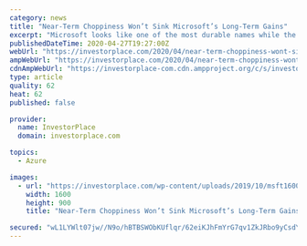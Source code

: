 ```yaml
---
category: news
title: "Near-Term Choppiness Won’t Sink Microsoft’s Long-Term Gains"
excerpt: "Microsoft looks like one of the most durable names while the coronavirus is affecting markets and looks like a winner on the other side."
publishedDateTime: 2020-04-27T19:27:00Z
webUrl: "https://investorplace.com/2020/04/near-term-choppiness-wont-sink-msft-stock-long-term-gains/"
ampWebUrl: "https://investorplace.com/2020/04/near-term-choppiness-wont-sink-msft-stock-long-term-gains/amp/"
cdnAmpWebUrl: "https://investorplace-com.cdn.ampproject.org/c/s/investorplace.com/2020/04/near-term-choppiness-wont-sink-msft-stock-long-term-gains/amp/"
type: article
quality: 62
heat: 62
published: false

provider:
  name: InvestorPlace
  domain: investorplace.com

topics:
  - Azure

images:
  - url: "https://investorplace.com/wp-content/uploads/2019/10/msft1600n.jpg"
    width: 1600
    height: 900
    title: "Near-Term Choppiness Won’t Sink Microsoft’s Long-Term Gains"

secured: "wL1LYWlt07jw//N9o/hBTBSWObKUflqr/62eiKJhFmYrG7qv1ZkJRbo9yCsdYhIqphBeVR0faeoTYPpb9LYRKOU1VXn6mUQHFuUQGbjZEwBy637QSmSUNV5SoBkRr98vhBMXQyvV9Ohmm84zuQvhVHtw7uAixh9xUPNZeITYGNZFugbpU3/hk+ICzNhBtG6FVycnd0P8J8OTl//Uz1UrHnDPrNCX4x4tkS9q+O7MPLVQXp+gYBHoU01zFeBHdTcpcnm1c86ziyslYSZjq80GUxForT8llNVeU/POBB2SKuug/8PGtFPoc6Ned7J1tK+M0a0jpmfX5V2lx2iH6lsvr2vz8R+PRlh6kX9k647BGx3fcOCgx/UunRATrZLz6qeNoOy/mubZIKKDYwoR6xXaKYiri8LdMBlIVEdyWf6choaGjnbOnEOxmzR2yvHMk632BQBXOl475pTff4odMIeDdXvw8c4FOeX9Rhf9CY07Ijk=;P5RNaFcVAeFGpDWY78mikw=="
---
```


